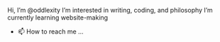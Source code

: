  Hi, I’m @oddlexity
 I’m interested in writing, coding, and philosophy
 I’m currently learning website-making
- 📫 How to reach me ...

<!---
oddlexity/oddlexity is a ✨ special ✨ repository because its `README.md` (this file) appears on your GitHub profile.
You can click the Preview link to take a look at your changes.
--->
